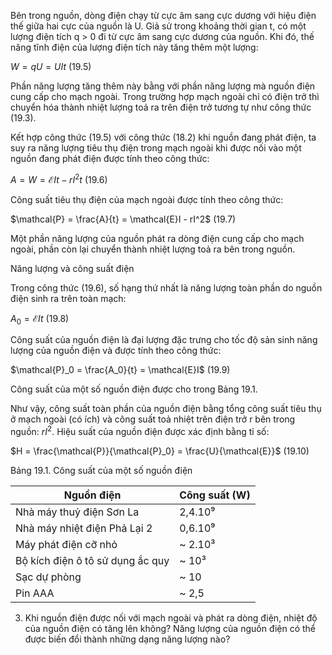 Bên trong nguồn, dòng điện chạy từ cực âm sang cực dương với hiệu điện thế giữa hai cực của nguồn là U. Giả sử trong khoảng thời gian t, có một lượng điện tích q > 0 đi từ cực âm sang cực dương của nguồn. Khi đó, thế năng tĩnh điện của lượng điện tích này tăng thêm một lượng:

$W = qU = UIt$ (19.5)

Phần năng lượng tăng thêm này bằng với phần năng lượng mà nguồn điện cung cấp cho mạch ngoài. Trong trường hợp mạch ngoài chỉ có điện trở thì chuyển hóa thành nhiệt lượng toả ra trên điện trở tương tự như công thức (19.3).

Kết hợp công thức (19.5) với công thức (18.2) khi nguồn đang phát điện, ta suy ra năng lượng tiêu thụ điện trong mạch ngoài khi được nối vào một nguồn đang phát điện được tính theo công thức:

$A = W = \mathcal{E}It - rI^2t$ (19.6)

Công suất tiêu thụ điện của mạch ngoài được tính theo công thức:

$\mathcal{P} = \frac{A}{t} = \mathcal{E}I - rI^2$ (19.7)

Một phần năng lượng của nguồn phát ra dòng điện cung cấp cho mạch ngoài, phần còn lại chuyển thành nhiệt lượng toả ra bên trong nguồn.

Năng lượng và công suất điện

Trong công thức (19.6), số hạng thứ nhất là năng lượng toàn phần do nguồn điện sinh ra trên toàn mạch:

$A_0 = \mathcal{E}It$ (19.8)

Công suất của nguồn điện là đại lượng đặc trưng cho tốc độ sản sinh năng lượng của nguồn điện và được tính theo công thức:

$\mathcal{P}_0 = \frac{A_0}{t} = \mathcal{E}I$ (19.9)

Công suất của một số nguồn điện được cho trong Bảng 19.1.

Như vậy, công suất toàn phần của nguồn điện bằng tổng công suất tiêu thụ ở mạch ngoài (có ích) và công suất toả nhiệt trên điện trở r bên trong nguồn: $rI^2$. Hiệu suất của nguồn điện được xác định bằng tỉ số:

$H = \frac{\mathcal{P}}{\mathcal{P}_0} = \frac{U}{\mathcal{E}}$ (19.10)

Bảng 19.1. Công suất của một số nguồn điện

| Nguồn điện | Công suất (W) |
|------------|---------------|
| Nhà máy thuỷ điện Sơn La | 2,4.10⁹ |
| Nhà máy nhiệt điện Phả Lại 2 | 0,6.10⁹ |
| Máy phát điện cỡ nhỏ | ~ 2.10³ |
| Bộ kích điện ô tô sử dụng ắc quy | ~ 10³ |
| Sạc dự phòng | ~ 10 |
| Pin AAA | ~ 2,5 |

3. Khi nguồn điện được nối với mạch ngoài và phát ra dòng điện, nhiệt độ của nguồn điện có tăng lên không? Năng lượng của nguồn điện có thể được biến đổi thành những dạng năng lượng nào?